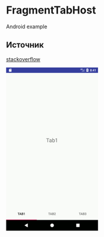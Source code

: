 # FragmentTabHost
Android example

## Источник

[stackoverflow][id]

<img src="https://github.com/Muhammadsafarali/FragmentTabHost/blob/master/gif.gif" width="250">


[id]:https://stackoverflow.com/questions/20586619/android-viewpager-with-bottom-dots/27918605
